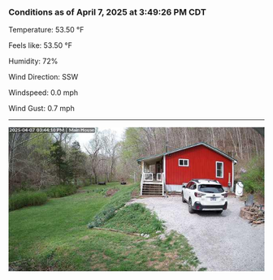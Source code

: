 ### Conditions as of April 7, 2025 at 3:49:26 PM CDT 

Temperature: 53.50 &deg;F

Feels like: 53.50 &deg;F

Humidity: 72%

Wind Direction: SSW

Windspeed: 0.0 mph

Wind Gust: 0.7 mph

---

<img src="./images/latest.jpeg"/>


